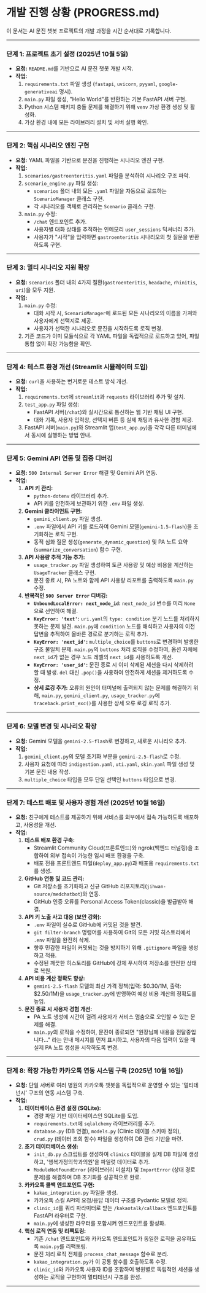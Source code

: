 # 개발 진행 상황 (PROGRESS.md)

이 문서는 AI 문진 챗봇 프로젝트의 개발 과정을 시간 순서대로 기록합니다.

---

### 단계 1: 프로젝트 초기 설정 (2025년 10월 5일)

- **요청:** `README.md`를 기반으로 AI 문진 챗봇 개발 시작.
- **작업:**
    1.  `requirements.txt` 파일 생성 (`fastapi`, `uvicorn`, `pyyaml`, `google-generativeai` 명시).
    2.  `main.py` 파일 생성, "Hello World"를 반환하는 기본 FastAPI 서버 구현.
    3.  Python 시스템 패키지 충돌 문제를 해결하기 위해 `venv` 가상 환경 생성 및 활성화.
    4.  가상 환경 내에 모든 라이브러리 설치 및 서버 실행 확인.

---

### 단계 2: 핵심 시나리오 엔진 구현

- **요청:** YAML 파일을 기반으로 문진을 진행하는 시나리오 엔진 구현.
- **작업:**
    1.  `scenarios/gastroenteritis.yaml` 파일을 분석하여 시나리오 구조 파악.
    2.  `scenario_engine.py` 파일 생성:
        - `scenarios` 폴더 내의 모든 `.yaml` 파일을 자동으로 로드하는 `ScenarioManager` 클래스 구현.
        - 각 시나리오를 객체로 관리하는 `Scenario` 클래스 구현.
    3.  `main.py` 수정:
        - `/chat` 엔드포인트 추가.
        - 사용자별 대화 상태를 추적하는 인메모리 `user_sessions` 딕셔너리 추가.
        - 사용자가 "시작"을 입력하면 `gastroenteritis` 시나리오의 첫 질문을 반환하도록 구현.

---

### 단계 3: 멀티 시나리오 지원 확장

- **요청:** `scenarios` 폴더 내의 4가지 질환(`gastroenteritis`, `headache`, `rhinitis`, `uri`)을 모두 지원.
- **작업:**
    1.  `main.py` 수정:
        - 대화 시작 시, `ScenarioManager`에 로드된 모든 시나리오의 이름을 가져와 사용자에게 선택지로 제공.
        - 사용자가 선택한 시나리오로 문진을 시작하도록 로직 변경.
    2.  기존 코드가 이미 모듈식으로 각 YAML 파일을 독립적으로 로드하고 있어, 파일 통합 없이 확장 가능함을 확인.

---

### 단계 4: 테스트 환경 개선 (Streamlit 시뮬레이터 도입)

- **요청:** `curl`을 사용하는 번거로운 테스트 방식 개선.
- **작업:**
    1.  `requirements.txt`에 `streamlit`과 `requests` 라이브러리 추가 및 설치.
    2.  `test_app.py` 파일 생성:
        - FastAPI 서버(`/chat`)와 실시간으로 통신하는 웹 기반 채팅 UI 구현.
        - 대화 기록, 사용자 입력창, 선택지 버튼 등 실제 채팅과 유사한 경험 제공.
    3.  FastAPI 서버(`main.py`)와 Streamlit 앱(`test_app.py`)을 각각 다른 터미널에서 동시에 실행하는 방법 안내.

---

### 단계 5: Gemini API 연동 및 집중 디버깅

- **요청:** `500 Internal Server Error` 해결 및 Gemini API 연동.
- **작업:**
    1.  **API 키 관리:**
        - `python-dotenv` 라이브러리 추가.
        - API 키를 안전하게 보관하기 위한 `.env` 파일 생성.
    2.  **Gemini 클라이언트 구현:**
        - `gemini_client.py` 파일 생성.
        - `.env` 파일에서 API 키를 로드하여 Gemini 모델(`gemini-1.5-flash`)을 초기화하는 로직 구현.
        - 동적 심화 질문 생성(`generate_dynamic_question`) 및 PA 노트 요약(`summarize_conversation`) 함수 구현.
    3.  **API 사용량 추적 기능 추가:**
        - `usage_tracker.py` 파일 생성하여 토큰 사용량 및 예상 비용을 계산하는 `UsageTracker` 클래스 구현.
        - 문진 종료 시, PA 노트와 함께 API 사용량 리포트를 출력하도록 `main.py` 수정.
    4.  **반복적인 `500 Server Error` 디버깅:**
        - **`UnboundLocalError: next_node_id`:** `next_node_id` 변수를 미리 `None`으로 선언하여 해결.
        - **`KeyError: 'text'`:** `uri.yaml`의 `type: condition` 분기 노드를 처리하지 못하는 문제 발견. `main.py`에 `condition` 노드를 해석하고 사용자의 이전 답변을 추적하여 올바른 경로로 분기하는 로직 추가.
        - **`KeyError: 'next_id'`:** `multiple_choice`를 `buttons`로 변경하며 발생한 구조 불일치 문제. `main.py`의 `buttons` 처리 로직을 수정하여, 옵션 자체에 `next_id`가 없는 경우 노드 레벨의 `next_id`를 사용하도록 개선.
        - **`KeyError: 'user_id'`:** 문진 종료 시 이미 삭제된 세션을 다시 삭제하려 할 때 발생. `del` 대신 `.pop()`을 사용하여 안전하게 세션을 제거하도록 수정.
        - **상세 로깅 추가:** 오류의 원인이 터미널에 출력되지 않는 문제를 해결하기 위해, `main.py`, `gemini_client.py`, `usage_tracker.py`에 `traceback.print_exc()`를 사용한 상세 오류 로깅 로직 추가.

---

### 단계 6: 모델 변경 및 시나리오 확장

- **요청:** Gemini 모델을 `gemini-2.5-flash`로 변경하고, 새로운 시나리오 추가.
- **작업:**
    1.  `gemini_client.py`의 모델 초기화 부분을 `gemini-2.5-flash`로 수정.
    2.  사용자 요청에 따라 `indigestion.yaml`, `uti.yaml`, `skin.yaml` 파일 생성 및 기본 문진 내용 작성.
    3.  `multiple_choice` 타입을 모두 단일 선택인 `buttons` 타입으로 변경.

---

### 단계 7: 테스트 배포 및 사용자 경험 개선 (2025년 10월 16일)

- **요청:** 친구에게 테스트를 제공하기 위해 서비스를 외부에서 접속 가능하도록 배포하고, 사용성을 개선.
- **작업:**
    1.  **테스트 배포 환경 구축:**
        - Streamlit Community Cloud(프론트엔드)와 ngrok(백엔드 터널링)을 조합하여 외부 접속이 가능한 임시 배포 환경을 구축.
        - 배포 전용 프론트엔드 파일(`deploy_app.py`)과 배포용 `requirements.txt`를 생성.
    2.  **GitHub 연동 및 코드 관리:**
        - Git 저장소를 초기화하고 신규 GitHub 리포지토리(`jihwan-source/medchatbot`)와 연동.
        - GitHub 인증 오류를 Personal Access Token(classic)을 발급받아 해결.
    3.  **API 키 노출 사고 대응 (보안 강화):**
        - `.env` 파일이 실수로 GitHub에 커밋된 것을 발견.
        - `git filter-branch` 명령어를 사용하여 Git의 모든 커밋 히스토리에서 `.env` 파일을 완전히 삭제.
        - 향후 민감한 파일이 커밋되는 것을 방지하기 위해 `.gitignore` 파일을 생성하고 적용.
        - 수정된 깨끗한 히스토리를 GitHub에 강제 푸시하여 저장소를 안전한 상태로 복원.
    4.  **API 비용 계산 정확도 향상:**
        - `gemini-2.5-flash` 모델의 최신 가격 정책(입력: $0.30/1M, 출력: $2.50/1M)을 `usage_tracker.py`에 반영하여 예상 비용 계산의 정확도를 높임.
    5.  **문진 종료 시 사용자 경험 개선:**
        - PA 노트 생성에 시간이 걸려 사용자가 서비스 멈춤으로 오인할 수 있는 문제를 해결.
        - `main.py`의 로직을 수정하여, 문진이 종료되면 "원장님께 내용을 전달중입니다..." 라는 안내 메시지를 먼저 표시하고, 사용자의 다음 입력이 있을 때 실제 PA 노트 생성을 시작하도록 변경.

---

### 단계 8: 확장 가능한 카카오톡 연동 시스템 구축 (2025년 10월 16일)

- **요청:** 단일 서버로 여러 병원의 카카오톡 챗봇을 독립적으로 운영할 수 있는 '멀티테넌시' 구조의 연동 시스템 구축.
- **작업:**
    1.  **데이터베이스 환경 설정 (SQLite):**
        - 경량 파일 기반 데이터베이스인 SQLite를 도입.
        - `requirements.txt`에 `sqlalchemy` 라이브러리를 추가.
        - `database.py` (DB 연결), `models.py` (Clinic 테이블 스키마 정의), `crud.py` (데이터 조회 함수) 파일을 생성하여 DB 관리 기반을 마련.
    2.  **초기 데이터베이스 생성:**
        - `init_db.py` 스크립트를 생성하여 `clinics` 테이블을 실제 DB 파일에 생성하고, '행복가정의학과의원'을 파일럿 데이터로 추가.
        - `ModuleNotFoundError` (라이브러리 미설치) 및 `ImportError` (상대 경로 문제)를 해결하며 DB 초기화를 성공적으로 완료.
    3.  **카카오톡 콜백 엔드포인트 구현:**
        - `kakao_integration.py` 파일을 생성.
        - 카카오톡 스킬 API의 요청/응답 데이터 구조를 Pydantic 모델로 정의.
        - `clinic_id`를 쿼리 파라미터로 받는 `/kakaotalk/callback` 엔드포인트를 FastAPI 라우터로 구현.
        - `main.py`에 생성한 라우터를 포함시켜 엔드포인트를 활성화.
    4.  **핵심 로직 연동 및 리팩토링:**
        - 기존 `/chat` 엔드포인트와 카카오톡 엔드포인트가 동일한 로직을 공유하도록 `main.py`를 리팩토링.
        - 문진 처리 로직 전체를 `process_chat_message` 함수로 분리.
        - `kakao_integration.py`가 이 공통 함수를 호출하도록 수정.
        - `clinic_id`와 카카오톡 사용자 ID를 조합하여 병원별로 독립적인 세션을 생성하는 로직을 구현하여 멀티테넌시 구조를 완성.

---
